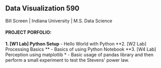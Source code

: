 ## Data Visualization 590

Bill Screen | Indiana University | M.S. Data Science

#### PROJECT PORFOLIO: 

**1. [W1 Lab] Python Setup** - Hello World with Python
**2. [W2 Lab] Processing Basics ** - Basics of using Python Notebook
**3. [W4 Lab] Perception using matplotlib * - Basic usage of pandas library and then perform a small experiment to test the Stevens' power law.
